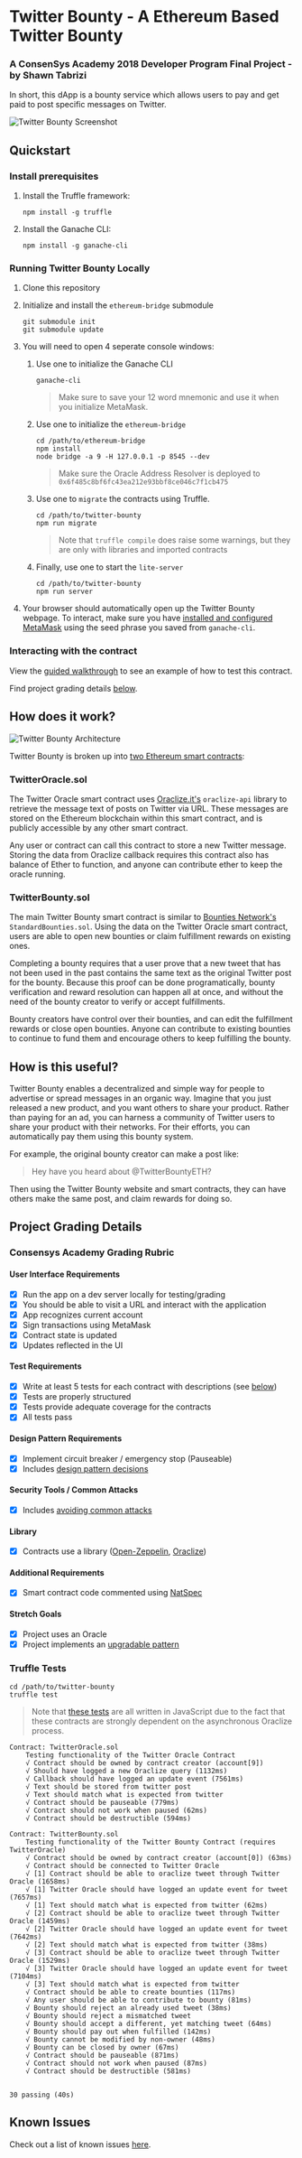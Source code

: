 # Twitter Bounty - A Ethereum Based Twitter Bounty
### A ConsenSys Academy 2018 Developer Program Final Project - by Shawn Tabrizi

In short, this dApp is a bounty service which allows users to pay and get paid to post specific messages on Twitter.

![Twitter Bounty Screenshot](./twitter-bounty/src/img/screenshot.PNG)

## Quickstart
### Install prerequisites
1. Install the Truffle framework:

       npm install -g truffle
2. Install the Ganache CLI:

       npm install -g ganache-cli

### Running Twitter Bounty Locally
1. Clone this repository
2. Initialize and install the `ethereum-bridge` submodule

       git submodule init
       git submodule update
3. You will need to open 4 seperate console windows:

    1. Use one to initialize the Ganache CLI

           ganache-cli
       > Make sure to save your 12 word mnemonic and use it when you initialize MetaMask.
       
    2. Use one to initialize the `ethereum-bridge`

           cd /path/to/ethereum-bridge
           npm install
           node bridge -a 9 -H 127.0.0.1 -p 8545 --dev
        > Make sure the Oracle Address Resolver is deployed to `0x6f485c8bf6fc43ea212e93bbf8ce046c7f1cb475`

    3. Use one to `migrate` the contracts using Truffle.

           cd /path/to/twitter-bounty
           npm run migrate
        
        > Note that `truffle compile` does raise some warnings, but they are only with libraries and imported contracts

    4. Finally, use one to start the `lite-server`

           cd /path/to/twitter-bounty
           npm run server

4. Your browser should automatically open up the Twitter Bounty webpage. To interact, make sure you have [installed and configured MetaMask](https://truffleframework.com/tutorials/pet-shop#installing-and-configuring-metamask) using the seed phrase you saved from `ganache-cli`.

### Interacting with the contract

View the [guided walkthrough](./walkthrough.md) to see an example of how to test this contract.

Find project grading details [below](#project-grading-details).

## How does it work?

![Twitter Bounty Architecture](./twitter-bounty/src/img/twitter-bounty-architecture.png)

Twitter Bounty is broken up into [two Ethereum smart contracts](./twitter-bounty/contracts):

### TwitterOracle.sol
The Twitter Oracle smart contract uses [Oraclize.it's](http://www.oraclize.it/) `oraclize-api` library to retrieve the message text of posts on Twitter via URL. These messages are stored on the Ethereum blockchain within this smart contract, and is publicly accessible by any other smart contract.

Any user or contract can call this contract to store a new Twitter message. Storing the data from Oraclize callback requires this contract also has balance of Ether to function, and anyone can contribute ether to keep the oracle running.

### TwitterBounty.sol
The main Twitter Bounty smart contract is similar to [Bounties Network's](https://github.com/Bounties-Network/StandardBounties) `StandardBounties.sol`. Using the data on the Twitter Oracle smart contract, users are able to open new bounties or claim fulfillment rewards on existing ones.

Completing a bounty requires that a user prove that a new tweet that has not been used in the past contains the same text as the original Twitter post for the bounty. Because this proof can be done programatically, bounty verification and reward resolution can happen all at once, and without the need of the bounty creator to verify or accept fulfillments.

Bounty creators have control over their bounties, and can edit the fulfillment rewards or close open bounties. Anyone can contribute to existing bounties to continue to fund them and encourage others to keep fulfilling the bounty.

## How is this useful?
Twitter Bounty enables a decentralized and simple way for people to advertise or spread messages in an organic way. Imagine that you just released a new product, and you want others to share your product. Rather than paying for an ad, you can harness a community of Twitter users to share your product with their networks. For their efforts, you can automatically pay them using this bounty system.

For example, the original bounty creator can make a post like:

> Hey have you heard about @TwitterBountyETH?

Then using the Twitter Bounty website and smart contracts, they can have others make the same post, and claim rewards for doing so.


## Project Grading Details

### Consensys Academy Grading Rubric

#### User Interface Requirements
- [x] Run the app on a dev server locally for testing/grading
- [x] You should be able to visit a URL and interact with the application
- [x] App recognizes current account
- [x] Sign transactions using MetaMask
- [x] Contract state is updated
- [x] Updates reflected in the UI
 
#### Test Requirements
- [x] Write at least 5 tests for each contract with descriptions (see [below](#truffle-tests))
- [x] Tests are properly structured
- [x] Tests provide adequate coverage for the contracts
- [x] All tests pass
 
#### Design Pattern Requirements
- [x] Implement circuit breaker / emergency stop (Pauseable)
- [x] Includes [design pattern decisions](./design_pattern_desicions.md)
 
#### Security Tools / Common Attacks
- [x] Includes [avoiding common attacks](./avoiding_common_attacks.md)

#### Library
- [x] Contracts use a library ([Open-Zeppelin](./twitter-bounty/installed_contracts/zeppelin), [Oraclize](./twitter-bounty/installed_contracts/oraclize-api))

#### Additional Requirements
- [x] Smart contract code commented using [NatSpec](https://github.com/ethereum/wiki/wiki/Ethereum-Natural-Specification-Format)

#### Stretch Goals
- [x] Project uses an Oracle
- [x] Project implements an [upgradable pattern](./design_pattern_desicions.md#upgradability)

### Truffle Tests
    cd /path/to/twitter-bounty
    truffle test

> Note that [these tests](./twitter-bounty/test) are all written in JavaScript due to the fact that these contracts are strongly dependent on the asynchronous Oraclize process.

<break>

    Contract: TwitterOracle.sol
        Testing functionality of the Twitter Oracle Contract
        √ Contract should be owned by contract creator (account[9])
        √ Should have logged a new Oraclize query (1132ms)
        √ Callback should have logged an update event (7561ms)
        √ Text should be stored from twitter post
        √ Text should match what is expected from twitter
        √ Contract should be pauseable (779ms)
        √ Contract should not work when paused (62ms)
        √ Contract should be destructible (594ms)

    Contract: TwitterBounty.sol
        Testing functionality of the Twitter Bounty Contract (requires TwitterOracle)
        √ Contract should be owned by contract creator (account[0]) (63ms)
        √ Contract should be connected to Twitter Oracle
        √ [1] Contract should be able to oraclize tweet through Twitter Oracle (1658ms)
        √ [1] Twitter Oracle should have logged an update event for tweet (7657ms)
        √ [1] Text should match what is expected from twitter (62ms)
        √ [2] Contract should be able to oraclize tweet through Twitter Oracle (1459ms)
        √ [2] Twitter Oracle should have logged an update event for tweet (7642ms)
        √ [2] Text should match what is expected from twitter (38ms)
        √ [3] Contract should be able to oraclize tweet through Twitter Oracle (1529ms)
        √ [3] Twitter Oracle should have logged an update event for tweet (7104ms)
        √ [3] Text should match what is expected from twitter
        √ Contract should be able to create bounties (117ms)
        √ Any user should be able to contribute to bounty (81ms)
        √ Bounty should reject an already used tweet (38ms)
        √ Bounty should reject a mismatched tweet
        √ Bounty should accept a different, yet matching tweet (64ms)
        √ Bounty should pay out when fulfilled (142ms)
        √ Bounty cannot be modified by non-owner (48ms)
        √ Bounty can be closed by owner (67ms)
        √ Contract should be pauseable (871ms)
        √ Contract should not work when paused (87ms)
        √ Contract should be destructible (581ms)


    30 passing (40s)

## Known Issues

Check out a list of known issues [here](./walkthrough.md#known-issues).
